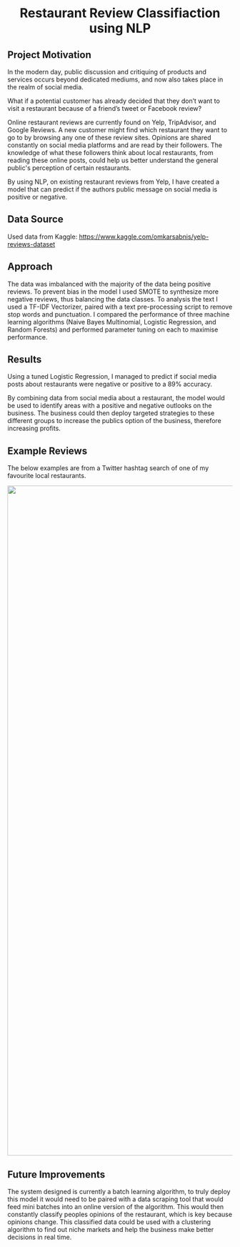 <h1 align='center'> Restaurant Review Classifiaction using NLP </h1>

## Project Motivation

In the modern day, public discussion and critiquing of products and services occurs beyond dedicated mediums, and now also takes place in the realm of social media.

What if a potential customer has already decided that they don’t want to visit a restaurant because of a friend’s tweet or Facebook review? 

Online restaurant reviews are currently found on Yelp, TripAdvisor, and Google Reviews. A new customer might find which restaurant they want to go to by browsing any one of these review sites. Opinions are shared constantly on social media platforms and are read by their followers. The knowledge of what these followers think about local restaurants, from reading these online posts, could help us better understand the general public's perception of certain restaurants.

By using NLP, on existing restaurant reviews from Yelp, I have created a model that can predict if the authors public message on social media is positive or negative.

## Data Source

Used data from Kaggle: https://www.kaggle.com/omkarsabnis/yelp-reviews-dataset

## Approach

The data was imbalanced with the majority of the data being positive reviews. To prevent bias in the model I used SMOTE to synthesize more negative reviews, thus balancing the data classes. To analysis the text I used a TF-IDF Vectorizer, paired with a text pre-processing script to remove stop words and punctuation. I compared the performance of three machine learning algorithms (Naive Bayes Multinomial, Logistic Regression, and Random Forests) and performed parameter tuning on each to maximise performance.

## Results

Using a tuned Logistic Regression, I managed to predict if social media posts about restaurants were negative or positive to a 89% accuracy.

By combining data from social media about a restaurant, the model would be used to identify areas with a positive and negative outlooks on the business. The business could then deploy targeted strategies to these different groups to increase the publics option of the business, therefore increasing profits.

## Example Reviews

The below examples are from a Twitter hashtag search of one of my favourite local restaurants. 

<p align="center">
  <img src="https://github.com/RamonJWS/Yelp_Review_NLP/blob/master/examples.PNG" width=1500>
</p>

## Future Improvements

The system designed is currently a batch learning algorithm, to truly deploy this model it would need to be paired with a data scraping tool that would feed mini batches into an online version of the algorithm. This would then constantly classify peoples opinions of the restaurant, which is key because opinions change. This classified data could be used with a clustering algorithm to find out niche markets and help the business make better decisions in real time.

